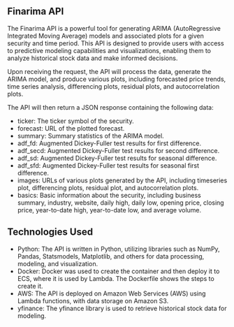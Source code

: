 ## Finarima API

The Finarima API is a powerful tool for generating ARIMA (AutoRegressive Integrated Moving Average) models and associated plots for a given security and time period. This API is designed to provide users with access to predictive modeling capabilities and visualizations, enabling them to analyze historical stock data and make informed decisions.

Upon receiving the request, the API will process the data, generate the ARIMA model, and produce various plots, including forecasted price trends, time series analysis, differencing plots, residual plots, and autocorrelation plots. 

The API will then return a JSON response containing the following data:

* ticker: The ticker symbol of the security.
* forecast: URL of the plotted forecast.
* summary: Summary statistics of the ARIMA model.
* adf_fd: Augmented Dickey-Fuller test results for first difference.
* adf_secd: Augmented Dickey-Fuller test results for second difference.
* adf_sd: Augmented Dickey-Fuller test results for seasonal difference.
* adf_sfd: Augmented Dickey-Fuller test results for seasonal first difference.
* images: URLs of various plots generated by the API, including timeseries plot, differencing plots, residual plot, and autocorrelation plots.
* basics: Basic information about the security, including business summary, industry, website, daily high, daily low, opening price, closing price, year-to-date high, year-to-date low, and average volume.

## Technologies Used

* Python: The API is written in Python, utilizing libraries such as NumPy, Pandas, Statsmodels, Matplotlib, and others for data processing, modeling, and visualization.
* Docker: Docker was used to create the container and then deploy it to ECS, where it is used by Lambda. The Dockerfile shows the steps to create it.
* AWS: The API is deployed on Amazon Web Services (AWS) using Lambda functions, with data storage on Amazon S3.
* yfinance: The yfinance library is used to retrieve historical stock data for modeling.
